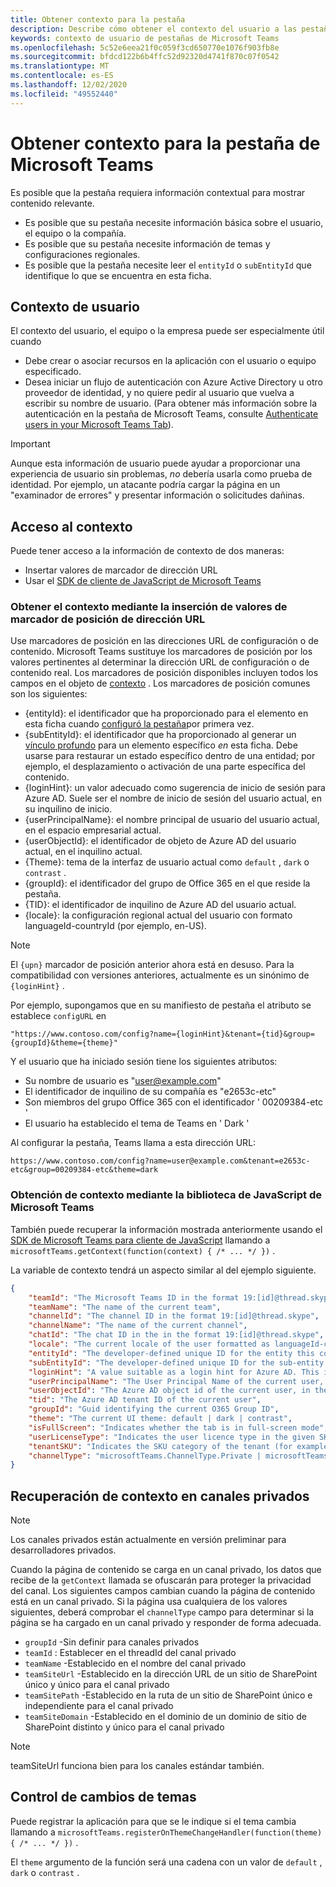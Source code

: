 ```yaml
---
title: Obtener contexto para la pestaña
description: Describe cómo obtener el contexto del usuario a las pestañas.
keywords: contexto de usuario de pestañas de Microsoft Teams
ms.openlocfilehash: 5c52e6eea21f0c059f3cd650770e1076f903fb8e
ms.sourcegitcommit: bfdcd122b6b4ffc52d92320d4741f870c07f0542
ms.translationtype: MT
ms.contentlocale: es-ES
ms.lasthandoff: 12/02/2020
ms.locfileid: "49552440"
---
```

# <a name="get-context-for-your-microsoft-teams-tab"></a>Obtener contexto para la pestaña de Microsoft Teams

Es posible que la pestaña requiera información contextual para mostrar contenido relevante.

* Es posible que su pestaña necesite información básica sobre el usuario, el equipo o la compañía.
* Es posible que su pestaña necesite información de temas y configuraciones regionales.
* Es posible que la pestaña necesite leer el `entityId` o `subEntityId` que identifique lo que se encuentra en esta ficha.

## <a name="user-context"></a>Contexto de usuario

El contexto del usuario, el equipo o la empresa puede ser especialmente útil cuando

* Debe crear o asociar recursos en la aplicación con el usuario o equipo especificado.
* Desea iniciar un flujo de autenticación con Azure Active Directory u otro proveedor de identidad, y no quiere pedir al usuario que vuelva a escribir su nombre de usuario. (Para obtener más información sobre la autenticación en la pestaña de Microsoft Teams, consulte [Authenticate users in your Microsoft Teams Tab](~/concepts/authentication/authentication.md)).

> [!IMPORTANT]
> Aunque esta información de usuario puede ayudar a proporcionar una experiencia de usuario sin problemas, *no* debería usarla como prueba de identidad. Por ejemplo, un atacante podría cargar la página en un "examinador de errores" y presentar información o solicitudes dañinas.

## <a name="accessing-context"></a>Acceso al contexto

Puede tener acceso a la información de contexto de dos maneras:

* Insertar valores de marcador de dirección URL
* Usar el [SDK de cliente de JavaScript de Microsoft Teams](/javascript/api/overview/msteams-client)

### <a name="getting-context-by-inserting-url-placeholder-values"></a>Obtener el contexto mediante la inserción de valores de marcador de posición de dirección URL

Use marcadores de posición en las direcciones URL de configuración o de contenido. Microsoft Teams sustituye los marcadores de posición por los valores pertinentes al determinar la dirección URL de configuración o de contenido real. Los marcadores de posición disponibles incluyen todos los campos en el objeto de [contexto](/javascript/api/@microsoft/teams-js/microsoftteams.context?view=msteams-client-js-latest&preserve-view=true) . Los marcadores de posición comunes son los siguientes:

* {entityId}: el identificador que ha proporcionado para el elemento en esta ficha cuando [configuró la pestaña](~/tabs/how-to/create-tab-pages/configuration-page.md)por primera vez.
* {subEntityId}: el identificador que ha proporcionado al generar un [vínculo profundo](~/concepts/build-and-test/deep-links.md) para un elemento específico _en_ esta ficha. Debe usarse para restaurar un estado específico dentro de una entidad; por ejemplo, el desplazamiento o activación de una parte específica del contenido.
* {loginHint}: un valor adecuado como sugerencia de inicio de sesión para Azure AD. Suele ser el nombre de inicio de sesión del usuario actual, en su inquilino de inicio.
* {userPrincipalName}: el nombre principal de usuario del usuario actual, en el espacio empresarial actual.
* {userObjectId}: el identificador de objeto de Azure AD del usuario actual, en el inquilino actual.
* {Theme}: tema de la interfaz de usuario actual como `default` , `dark` o `contrast` .
* {groupId}: el identificador del grupo de Office 365 en el que reside la pestaña.
* {TID}: el identificador de inquilino de Azure AD del usuario actual.
* {locale}: la configuración regional actual del usuario con formato languageId-countryId (por ejemplo, en-US).

>[!NOTE]
>El `{upn}` marcador de posición anterior ahora está en desuso. Para la compatibilidad con versiones anteriores, actualmente es un sinónimo de `{loginHint}` .

Por ejemplo, supongamos que en su manifiesto de pestaña el atributo se establece `configURL` en

`"https://www.contoso.com/config?name={loginHint}&tenant={tid}&group={groupId}&theme={theme}"`

Y el usuario que ha iniciado sesión tiene los siguientes atributos:

* Su nombre de usuario es "user@example.com"
* El identificador de inquilino de su compañía es "e2653c-etc"
* Son miembros del grupo Office 365 con el identificador ' 00209384-etc '
* El usuario ha establecido el tema de Teams en ' Dark '

Al configurar la pestaña, Teams llama a esta dirección URL:

`https://www.contoso.com/config?name=user@example.com&tenant=e2653c-etc&group=00209384-etc&theme=dark`

### <a name="getting-context-by-using-the-microsoft-teams-javascript-library"></a>Obtención de contexto mediante la biblioteca de JavaScript de Microsoft Teams

También puede recuperar la información mostrada anteriormente usando el [SDK de Microsoft Teams para cliente de JavaScript](/javascript/api/overview/msteams-client) llamando a `microsoftTeams.getContext(function(context) { /* ... */ })` .

La variable de contexto tendrá un aspecto similar al del ejemplo siguiente.

```json
{
    "teamId": "The Microsoft Teams ID in the format 19:[id]@thread.skype",
    "teamName": "The name of the current team",
    "channelId": "The channel ID in the format 19:[id]@thread.skype",
    "channelName": "The name of the current channel",
    "chatId": "The chat ID in the in the format 19:[id]@thread.skype",
    "locale": "The current locale of the user formatted as languageId-countryId (for example, en-us)",
    "entityId": "The developer-defined unique ID for the entity this content points to",
    "subEntityId": "The developer-defined unique ID for the sub-entity this content points to",
    "loginHint": "A value suitable as a login hint for Azure AD. This is usually the login name of the current user, in their home tenant",
    "userPrincipalName": "The User Principal Name of the current user, in the current tenant",
    "userObjectId": "The Azure AD object id of the current user, in the current tenant",
    "tid": "The Azure AD tenant ID of the current user",
    "groupId": "Guid identifying the current O365 Group ID",
    "theme": "The current UI theme: default | dark | contrast",
    "isFullScreen": "Indicates whether the tab is in full-screen mode",
    "userLicenseType": "Indicates the user licence type in the given SKU (for example, student or teacher)",
    "tenantSKU": "Indicates the SKU category of the tenant (for example, EDU)",
    "channelType": "microsoftTeams.ChannelType.Private | microsoftTeams.ChannelType.Regular"
}
```

## <a name="retrieving-context-in-private-channels"></a>Recuperación de contexto en canales privados

> [!Note]
> Los canales privados están actualmente en versión preliminar para desarrolladores privados.

Cuando la página de contenido se carga en un canal privado, los datos que recibe de la `getContext` llamada se ofuscarán para proteger la privacidad del canal. Los siguientes campos cambian cuando la página de contenido está en un canal privado. Si la página usa cualquiera de los valores siguientes, deberá comprobar el `channelType` campo para determinar si la página se ha cargado en un canal privado y responder de forma adecuada.

* `groupId` -Sin definir para canales privados
* `teamId` : Establecer en el threadId del canal privado
* `teamName` -Establecido en el nombre del canal privado
* `teamSiteUrl` -Establecido en la dirección URL de un sitio de SharePoint único y único para el canal privado
* `teamSitePath` -Establecido en la ruta de un sitio de SharePoint único e independiente para el canal privado
* `teamSiteDomain` -Establecido en el dominio de un dominio de sitio de SharePoint distinto y único para el canal privado

> [!Note]
>  teamSiteUrl funciona bien para los canales estándar también.

## <a name="theme-change-handling"></a>Control de cambios de temas

Puede registrar la aplicación para que se le indique si el tema cambia llamando a `microsoftTeams.registerOnThemeChangeHandler(function(theme) { /* ... */ })` .

El `theme` argumento de la función será una cadena con un valor de `default` , `dark` o `contrast` .
